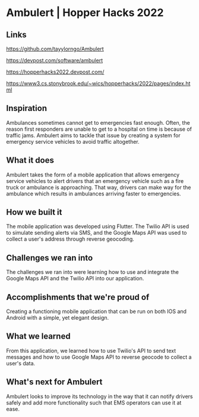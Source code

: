 # Ambulert | Hopper Hacks 2022

## Links
https://github.com/tayylorngo/Ambulert

https://devpost.com/software/ambulert

https://hopperhacks2022.devpost.com/

https://www3.cs.stonybrook.edu/~wics/hopperhacks/2022/pages/index.html

## Inspiration
Ambulances sometimes cannot get to emergencies fast enough.  Often, the reason first responders are unable to get to a hospital on time is because of traffic jams. Ambulert aims to tackle that issue by creating a system for emergency service vehicles to avoid traffic altogether. 
## What it does
Ambulert takes the form of a mobile application that allows emergency service vehicles to alert drivers that an emergency vehicle such as a fire truck or ambulance is approaching. That way, drivers can make way for the ambulance which results in ambulances arriving faster to emergencies. 
## How we built it
The mobile application was developed using Flutter. The Twilio API is used to simulate sending alerts via SMS, and the Google Maps API was used to collect a user's address through reverse geocoding. 
## Challenges we ran into
The challenges we ran into were learning how to use and integrate the Google Maps API and the Twilio API into our application. 
## Accomplishments that we're proud of
Creating a functioning mobile application that can be run on both IOS and Android with a simple, yet elegant design. 
## What we learned
From this application, we learned how to use Twilio's API to send text messages and how to use Google Maps API to reverse geocode to collect a user's data. 
## What's next for Ambulert
Ambulert looks to improve its technology in the way that it can notify drivers safely and add more functionality such that EMS operators can use it at ease. 
